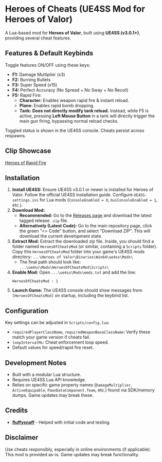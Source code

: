 # Heroes of Cheats (UE4SS Mod for Heroes of Valor)

A Lua-based mod for **Heroes of Valor**, built using **UE4SS (v3.0.1+)**, providing several cheat features.

## Features & Default Keybinds

Toggle features ON/OFF using these keys:

*   **F1:** Damage Multiplier (x3)
*   **F2:** Burning Bullets
*   **F3:** Super Speed (x15)
*   **F4:** Perfect Accuracy (No Spread + No Sway + No Recoil)
*   **F5:** Rapid Fire:
    *   **Character:** Enables weapon rapid fire & instant reload.
    *   **Plane:** Enables rapid bomb dropping.
    *   **Tank:** **Does not directly modify tank reload.** Instead, while F5 is active, pressing **Left Mouse Button** in a tank will directly trigger the main gun firing, bypassing normal reload checks.

Toggled status is shown in the UE4SS console. Cheats persist across respawns.

## Clip Showcase

[Heroes of Rapid Fire](https://streamable.com/0bpj9x)

## Installation

1.  **Install UE4SS:** Ensure UE4SS v3.0.1 or newer is installed for Heroes of Valor. Follow the official UE4SS installation guide. Configure `UE4SS-settings.ini` for Lua mods (`ConsoleEnabled = 0`, `GuiConsoleEnabled = 1`, etc.).
2.  **Download Mod:**
    *   **Recommended:** Go to the [Releases page](https://github.com/Krixx1337/heroes-of-cheats-ue4ss/releases) and download the latest tagged release `.zip` file.
    *   **Alternatively (Latest Code):** Go to the main repository page, click the green "<> Code" button, and select "Download ZIP". This will download the current development state.
3.  **Extract Mod:** Extract the downloaded zip file. Inside, you should find a folder named `HeroesOfCheatsMod` (or similar, containing a `Scripts` folder). Copy this `HeroesOfCheatsMod` folder into your game's UE4SS mods directory: `...\Heroes of Valor\Binaries\Win64\ue4ss\Mods\`
    *   The final path should look like: `...\ue4ss\Mods\HeroesOfCheatsMod\Scripts\`
4.  **Enable Mod:** Open `...\ue4ss\Mods\mods.txt` and add the line:
    ```
    HeroesOfCheatsMod : 1
    ```
5.  **Launch Game:** The UE4SS console should show messages from `[HeroesOfCheatsMod]` on startup, including the keybind list.

## Configuration

Key settings can be adjusted in `Scripts/config.lua`:

*   `requiredPlayerClassName`, `requiredWeaponBaseClassName`: Verify these match your game version if cheats fail.
*   `loopIntervalMs`: Cheat enforcement loop speed.
*   Default values for speed/rapid fire reset.

## Development Notes

*   Built with a modular Lua structure.
*   Requires UE4SS Lua API knowledge.
*   Relies on specific game property names (`DamageMultiplier`, `ActiveEquipable`, `PawnDataComponent.Team`, etc.) found via SDK/memory dumps. Game updates may break these.

## Credits

*   **[fluffysnaff](https://github.com/fluffysnaff)** - Helped with initial code and testing.

## Disclaimer

Use cheats responsibly, especially in online environments (if applicable). This mod is provided as-is. Game updates may break functionality.
